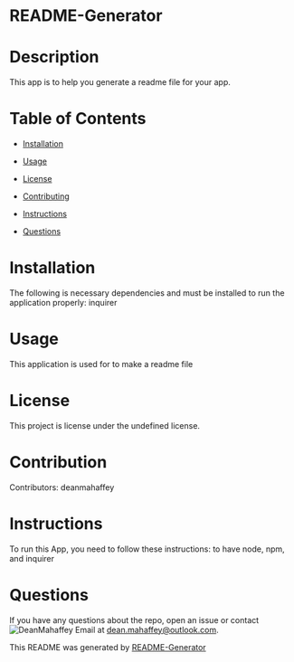 # README-Generator

  # Description

  This app is to help you generate a readme file for your app.

  # Table of Contents

  * [Installation](#installation)

  * [Usage](#usage)

  * [License](#license)
  
  * [Contributing](#contributing)

  * [Instructions](#instructions)

  * [Questions](#questions)

  # Installation

  The following is necessary dependencies and must be installed to run the application properly: inquirer

  # Usage 

  This application is used for to make a readme file

  # License 

  This project is license under the undefined license.

  # Contribution

  Contributors: deanmahaffey

  # Instructions

  To run this App, you need to follow these instructions: to have node, npm, and inquirer

  # Questions

  If you have any questions about the repo, open an issue or contact ![DeanMahaffey](https://github.com/DeanMahaffey) Email at dean.mahaffey@outlook.com.

  This README was generated by [README-Generator](https://https://github.com/DeanMahaffey/README-Generator)

